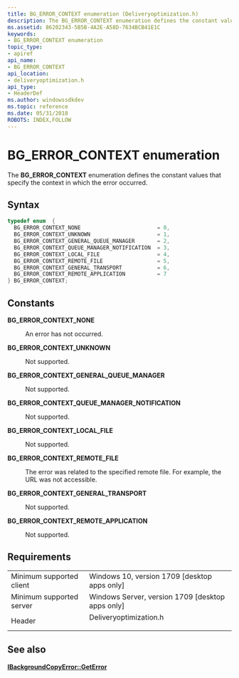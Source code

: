 ```yaml
---
title: BG_ERROR_CONTEXT enumeration (Deliveryoptimization.h)
description: The BG_ERROR_CONTEXT enumeration defines the constant values that specify the context in which the error occurred.
ms.assetid: 86202343-5B5B-4A2E-A58D-7634BCB41E1C
keywords:
- BG_ERROR_CONTEXT enumeration
topic_type:
- apiref
api_name:
- BG_ERROR_CONTEXT
api_location:
- deliveryoptimization.h
api_type:
- HeaderDef
ms.author: windowssdkdev
ms.topic: reference
ms.date: 05/31/2018
ROBOTS: INDEX,FOLLOW
---
```


# BG_ERROR_CONTEXT enumeration

The **BG_ERROR_CONTEXT** enumeration defines the constant values that specify the context in which the error occurred.

## Syntax


```C++
typedef enum  { 
  BG_ERROR_CONTEXT_NONE                        = 0,
  BG_ERROR_CONTEXT_UNKNOWN                     = 1,
  BG_ERROR_CONTEXT_GENERAL_QUEUE_MANAGER       = 2,
  BG_ERROR_CONTEXT_QUEUE_MANAGER_NOTIFICATION  = 3,
  BG_ERROR_CONTEXT_LOCAL_FILE                  = 4,
  BG_ERROR_CONTEXT_REMOTE_FILE                 = 5,
  BG_ERROR_CONTEXT_GENERAL_TRANSPORT           = 6,
  BG_ERROR_CONTEXT_REMOTE_APPLICATION          = 7
} BG_ERROR_CONTEXT;
```



## Constants

<dl> <dt>

<span id="BG_ERROR_CONTEXT_NONE"></span><span id="bg_error_context_none"></span>**BG_ERROR_CONTEXT_NONE**
</dt> <dd>

An error has not occurred.

</dd> <dt>

<span id="BG_ERROR_CONTEXT_UNKNOWN"></span><span id="bg_error_context_unknown"></span>**BG_ERROR_CONTEXT_UNKNOWN**
</dt> <dd>

Not supported.

</dd> <dt>

<span id="BG_ERROR_CONTEXT_GENERAL_QUEUE_MANAGER"></span><span id="bg_error_context_general_queue_manager"></span>**BG_ERROR_CONTEXT_GENERAL_QUEUE_MANAGER**
</dt> <dd>

Not supported.

</dd> <dt>

<span id="BG_ERROR_CONTEXT_QUEUE_MANAGER_NOTIFICATION"></span><span id="bg_error_context_queue_manager_notification"></span>**BG_ERROR_CONTEXT_QUEUE_MANAGER_NOTIFICATION**
</dt> <dd>

Not supported.

</dd> <dt>

<span id="BG_ERROR_CONTEXT_LOCAL_FILE"></span><span id="bg_error_context_local_file"></span>**BG_ERROR_CONTEXT_LOCAL_FILE**
</dt> <dd>

Not supported.

</dd> <dt>

<span id="BG_ERROR_CONTEXT_REMOTE_FILE"></span><span id="bg_error_context_remote_file"></span>**BG_ERROR_CONTEXT_REMOTE_FILE**
</dt> <dd>

The error was related to the specified remote file. For example, the URL was not accessible.

</dd> <dt>

<span id="BG_ERROR_CONTEXT_GENERAL_TRANSPORT"></span><span id="bg_error_context_general_transport"></span>**BG_ERROR_CONTEXT_GENERAL_TRANSPORT**
</dt> <dd>

Not supported.

</dd> <dt>

<span id="BG_ERROR_CONTEXT_REMOTE_APPLICATION"></span><span id="bg_error_context_remote_application"></span>**BG_ERROR_CONTEXT_REMOTE_APPLICATION**
</dt> <dd>

Not supported.

</dd> </dl>

## Requirements



|                                     |                                                                                                   |
|-------------------------------------|---------------------------------------------------------------------------------------------------|
| Minimum supported client<br/> | Windows 10, version 1709 \[desktop apps only\]<br/>                                         |
| Minimum supported server<br/> | Windows Server, version 1709 \[desktop apps only\]<br/>                                     |
| Header<br/>                   | <dl> <dt>Deliveryoptimization.h</dt> </dl> |



## See also

<dl> <dt>

[**IBackgroundCopyError::GetError**](ibackgroundcopyerror-geterror-method.md)
</dt> </dl>

 

 





